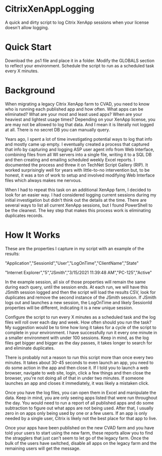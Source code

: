 # CitrixXenAppLogging

A quick and dirty script to log Citrix XenApp sessions when your license doesn't allow logging.

# Quick Start

Download the .ps1 file and place it in a folder. Modify the GLOBALS section to reflect your environment. Schedule the script to run as a scheduled task every X minutes.

# Background

When migrating a legacy Citrix XenApp farm to CVAD, you need to know who is running each published app and how often. What apps can be eliminated? What are your most and least used apps? When are your heaviest and lightest usage times? Depending on your XenApp license, you are may not be allowed to log that data. And I mean it is literally not logged at all. There is no secret DB you can manually query.

Years ago, I spent a lot of time investigating potential ways to log that info and mostly came up empty. I eventually created a process that captured that info by capturing and logging ASP user agent info from Web Interface, combining files from all WI servers into a single file, writing it to a SQL DB and then creating and emailing scheduled weekly Excel reports. I documented the process and threw it on TechNet Script Gallery (RIP). It worked surprisingly well for years with little-to-no intervention but, to be honest, it was a ton of work to setup and involved modifying Web Interface files which always makes me nervous.

When I had to repeat this task on an additional XenApp farm, I decided to look for an easier way. I had considered logging current sessions during my initial investigation but didn't think out the details at the time. There are several ways to list all current XenApp sessions, but I found PowerShell to be the cleanest. The key step that makes this process work is eliminating duplicates records.

# How It Works

These are the properties I capture in my script with an example of the results:

"Application","SessionId","User","LogOnTime","ClientName","State"

"Internet Explorer","5","JSmith","3/15/2021 11:39:48 AM","PC-125","Active"

In the example session, all six of those properties will remain the same during each query, until the session ends. At each run, we will have this JSmith session logged and then the script will load the results CSV, look for duplicates and remove the second instance of the JSmith session. If JSmith logs out and launches a new session, the LogOnTime and likely SessionId properties will be different, indicating it is a new unique session.

Configure the script to run every X minutes as a scheduled task and the log files will roll over each day and week. How often should you run the task? My suggestion would be to time how long it takes for a cycle of the script to complete in your environment. I have successfully run it every one minute in a smaller environment with under 100 sessions. Keep in mind, as the log files get bigger and bigger as the day passes, it takes longer to search for and eliminate duplicates.

There is probably not a reason to run this script more than once every two minutes. It takes about 30-45 seconds to even launch an app, you need to do some action in the app and then close it. If I told you to launch a web browser, navigate to web site, login, click a few things and then close the browser, you're not doing all of that in under two minutes. If someone launches an app and closes it immediately, it was likely a mistaken click.

Once you have the log files, you can open them in Excel and manipulate the data. Keep in mind, you are only seeing apps listed that were run throughout the day. You would need to run a report of all published apps and do some subtraction to figure out what apps are not being used. After that, I usually zero in on apps only being used by one or a few users. If an app is only needed by a single user, Citrix is likely not the best place for that app to live.

Once your apps have been published on the new CVAD farm and you have told your users to start using the new farm, these reports allow you to find the stragglers that just can't seem to let go of the legacy farm. Once the bulk of the users have switched, disable all apps on the legacy farm and the remaining users will get the message.


